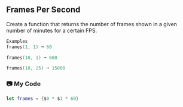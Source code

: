 ## Frames Per Second

Create a function that returns the number of frames shown in a given number of minutes for a certain FPS.
```swift
Examples
frames(1, 1) ➞ 60

frames(10, 1) ➞ 600

frames(10, 25) ➞ 15000
```
### 📷 My Code
```swift
let frames = {$0 * $1 * 60}
```

